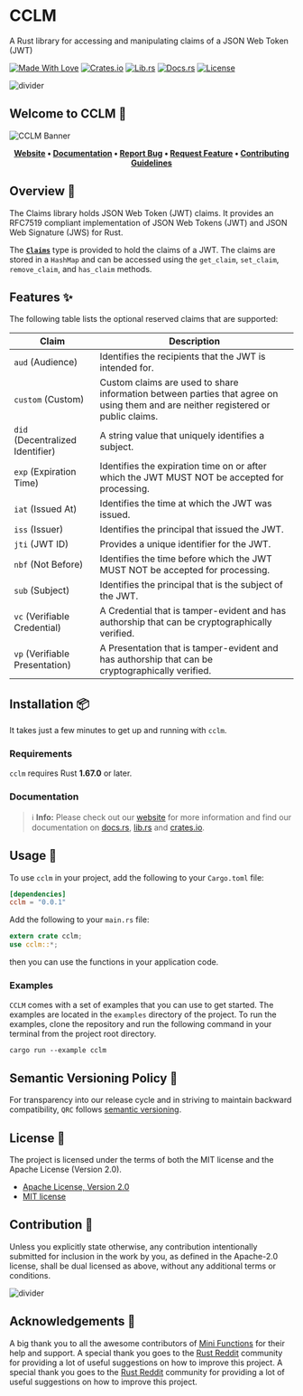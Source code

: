 # CCLM

A Rust library for accessing and manipulating claims of a JSON Web Token (JWT)

[![Made With Love][made-with-rust]][6]
[![Crates.io][crates-badge]][8]
[![Lib.rs][libs-badge]][10]
[![Docs.rs][docs-badge]][9]
[![License][license-badge]][2]

![divider][divider]

## Welcome to CCLM 👋

![CCLM Banner][banner]

<!-- markdownlint-disable MD033 -->
<center>

**[Website][0]
• [Documentation][9]
• [Report Bug][3]
• [Request Feature][3]
• [Contributing Guidelines][4]**

</center>

<!-- markdownlint-enable MD033 -->

## Overview 📖

The Claims library holds JSON Web Token (JWT) claims. It provides an
RFC7519 compliant implementation of JSON Web Tokens (JWT) and JSON
Web Signature (JWS) for Rust.

The [**`Claims`**](./struct.Claims.html) type is provided to hold
the claims of a JWT. The claims are stored in a `HashMap` and can be
accessed using the `get_claim`, `set_claim`, `remove_claim`, and
`has_claim` methods.

## Features ✨

The following table lists the optional reserved claims that are
supported:

| Claim | Description |
| --- | --- |
| `aud` (Audience) | Identifies the recipients that the JWT is intended for. |
| `custom` (Custom) | Custom claims are used to share information between parties that agree on using them and are neither registered or public claims. |
| `did` (Decentralized Identifier) | A string value that uniquely identifies a subject. |
| `exp` (Expiration Time) | Identifies the expiration time on or after which the JWT MUST NOT be accepted for processing. |
| `iat` (Issued At) | Identifies the time at which the JWT was issued. |
| `iss` (Issuer) | Identifies the principal that issued the JWT. |
| `jti` (JWT ID) | Provides a unique identifier for the JWT. |
| `nbf` (Not Before) | Identifies the time before which the JWT MUST NOT be accepted for processing. |
| `sub` (Subject) | Identifies the principal that is the subject of the JWT. |
| `vc` (Verifiable Credential) | A Credential that is tamper-evident and has authorship that can be cryptographically verified. |
| `vp` (Verifiable Presentation) | A Presentation that is tamper-evident and has authorship that can be cryptographically verified. |

## Installation 📦

It takes just a few minutes to get up and running with `cclm`.

### Requirements

`cclm` requires Rust **1.67.0** or later.

### Documentation

> ℹ️ **Info:** Please check out our [website][0] for more information
and find our documentation on [docs.rs][9], [lib.rs][10] and
[crates.io][8].

## Usage 📖

To use `cclm` in your project, add the following to your
`Cargo.toml` file:

```toml
[dependencies]
cclm = "0.0.1"
```

Add the following to your `main.rs` file:

```rust
extern crate cclm;
use cclm::*;
```

then you can use the functions in your application code.

### Examples

`CCLM` comes with a set of examples that you can use to get started. The
examples are located in the `examples` directory of the project. To run
the examples, clone the repository and run the following command in your
terminal from the project root directory.

```shell
cargo run --example cclm
```

## Semantic Versioning Policy 🚥

For transparency into our release cycle and in striving to maintain
backward compatibility, `QRC` follows [semantic versioning][7].

## License 📝

The project is licensed under the terms of both the MIT license and the
Apache License (Version 2.0).

- [Apache License, Version 2.0][1]
- [MIT license][2]

## Contribution 🤝

Unless you explicitly state otherwise, any contribution intentionally
submitted for inclusion in the work by you, as defined in the Apache-2.0
license, shall be dual licensed as above, without any additional terms
or conditions.

![divider][divider]

## Acknowledgements 💙

A big thank you to all the awesome contributors of [Mini Functions][6]
for their help and support. A special thank you goes to the
[Rust Reddit](https://www.reddit.com/r/rust/) community for providing a
lot of useful suggestions on how to improve this project. A special thank you goes to the
[Rust Reddit](https://www.reddit.com/r/rust/) community for providing a
lot of useful suggestions on how to improve this project.

[0]: https://minifunctions.com
[1]: http://www.apache.org/licenses/LICENSE-2.0
[2]: http://opensource.org/licenses/MIT
[3]: https://github.com/sebastienrousseau/mini-functions/issues
[4]: https://raw.githubusercontent.com/sebastienrousseau/mini-functions/main/.github/CONTRIBUTING.md
[6]: https://github.com/sebastienrousseau/mini-functions/graphs/contributors
[7]: http://semver.org/
[8]: https://crates.io/crates/cclm
[9]: https://docs.rs/cclm
[10]: https://lib.rs/crates/cclm

[banner]: https://raw.githubusercontent.com/sebastienrousseau/vault/main/assets/mini-functions/banners/banner-cclm-1597x377.svg "CCLM Banner"
[crates-badge]: https://img.shields.io/crates/v/cclm.svg?style=for-the-badge 'Crates.io'
[divider]: https://raw.githubusercontent.com/sebastienrousseau/vault/main/assets/elements/divider.svg "divider"
[docs-badge]: https://img.shields.io/docsrs/cclm.svg?style=for-the-badge 'Docs.rs'
[libs-badge]: https://img.shields.io/badge/lib.rs-v0.0.1-orange.svg?style=for-the-badge 'Lib.rs'
[license-badge]: https://img.shields.io/crates/l/cclm.svg?style=for-the-badge 'License'
[made-with-rust]: https://img.shields.io/badge/rust-f04041?style=for-the-badge&labelColor=c0282d&logo=rust 'Made With Rust'
